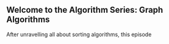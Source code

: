 ## Welcome to the Algorithm Series: Graph Algorithms

After unravelling all about sorting algorithms, this episode 